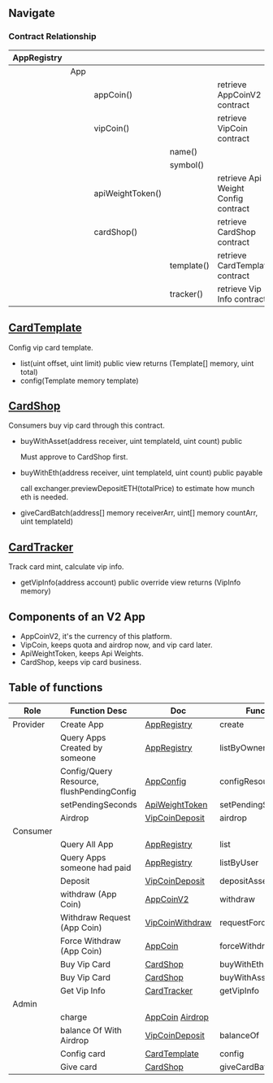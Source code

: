 ## Navigate
### Contract Relationship
|AppRegistry|    |   |||
|  ----|  ----  | ----  | ---- |----|
|  |  App  |   |  ||
|  |    | appCoin() | | retrieve AppCoinV2 contract |
|  |    | vipCoin()  | | retrieve VipCoin contract |
|  |    |   | name() |  |
|  |    |   | symbol() | |
|  |    | apiWeightToken() | | retrieve Api Weight Config contract |
|  |    | cardShop()  | |retrieve CardShop contract |
|  |    |   | template() |retrieve CardTemplate contract |
|  |    |   | tracker() | retrieve Vip Info contract |
## [CardTemplate](CardTemplate.md)
Config vip card template.
 - list(uint offset, uint limit) public view returns (Template[] memory, uint total)
 - config(Template memory template)
## [CardShop](CardShop.md)
Consumers buy vip card through this contract.
- buyWithAsset(address receiver, uint templateId, uint count) public
  
  Must approve to CardShop first.
- buyWithEth(address receiver, uint templateId, uint count) public payable

  call exchanger.previewDepositETH(totalPrice) to estimate how munch eth is needed.
- giveCardBatch(address[] memory receiverArr, uint[] memory countArr, uint templateId)
## [CardTracker](CardTracker.md)
Track card mint, calculate vip info.
- getVipInfo(address account) public override view returns (VipInfo memory)

## Components of an V2 App
- AppCoinV2, it's the currency of this platform.
- VipCoin, keeps quota and airdrop now, and vip card later.
- ApiWeightToken, keeps Api Weights.
- CardShop, keeps vip card business.
## Table of functions

|Role|  Function Desc  | Doc  |Function|
|  ----|  ----  | ----  | ---- |
| Provider|  Create App  | [AppRegistry](AppRegistry.md)  |create|
| | Query Apps Created by someone  | [AppRegistry](AppRegistry.md) |listByOwner|
| | Config/Query Resource, flushPendingConfig | [AppConfig](../AppConfig.md) |configResourceBatch|
| | setPendingSeconds   | [ApiWeightToken](ApiWeightToken.md) |setPendingSeconds|
| | Airdrop  | [VipCoinDeposit](VipCoinDeposit.md) |airdrop|
| Consumer|    |   ||
| | Query All App  | [AppRegistry](AppRegistry.md) |list|
| | Query Apps someone had paid  | [AppRegistry](AppRegistry.md) |listByUser|
| | Deposit  | [VipCoinDeposit](VipCoinDeposit.md) |depositAsset|
| | withdraw (App Coin) | [AppCoinV2](AppCoinV2.md) |withdraw|
| | Withdraw Request (App Coin) | [VipCoinWithdraw](VipCoinWithdraw.md) |requestForceWithdraw|
| | Force Withdraw (App Coin) | [AppCoin](VipCoinWithdraw.md) |forceWithdraw|
| | Buy Vip Card | [CardShop](CardShop.md) |buyWithEth|
| | Buy Vip Card | [CardShop](CardShop.md) |buyWithAsset|
| | Get Vip Info | [CardTracker](CardTracker.md) |getVipInfo|
| Admin|    |   ||
| | charge  | [AppCoin](VipCoinDeposit.md) [Airdrop](Airdrop.md) ||
| | balance Of With Airdrop  | [VipCoinDeposit](VipCoinDeposit.md) |balanceOf|
| | Config card | [CardTemplate](CardTemplate.md) |config|
| | Give card | [CardShop](CardShop.md) |giveCardBatch|
